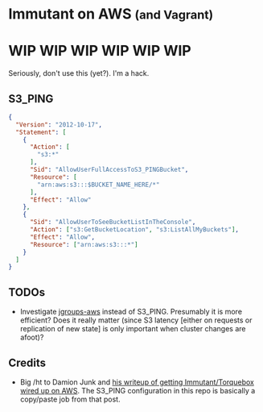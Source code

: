 # Immutant on AWS <small>(and Vagrant)</small>

# WIP WIP WIP WIP WIP WIP

Seriously, don't use this (yet?). I'm a hack.

## S3_PING

```json
{
  "Version": "2012-10-17",
  "Statement": [
    {
      "Action": [
        "s3:*"
      ],
      "Sid": "AllowUserFullAccessToS3_PINGBucket",
      "Resource": [
        "arn:aws:s3:::$BUCKET_NAME_HERE/*"
      ],
      "Effect": "Allow"
    },
    {
      "Sid": "AllowUserToSeeBucketListInTheConsole",
      "Action": ["s3:GetBucketLocation", "s3:ListAllMyBuckets"],
      "Effect": "Allow",
      "Resource": ["arn:aws:s3:::*"]
    }
  ]
}
```

## TODOs

* Investigate [jgroups-aws](https://github.com/meltmedia/jgroups-aws) instead of
  S3_PING. Presumably it is more efficient? Does it really matter (since S3
  latency [either on requests or replication of new state] is only important
  when cluster changes are afoot)?

## Credits

* Big /ht to Damion Junk and [his writeup of getting Immutant/Torquebox wired up
  on AWS](http://damionjunk.com/2013/05/20/awsimmutantclustering/). The S3_PING
  configuration in this repo is basically a copy/paste job from that post.
